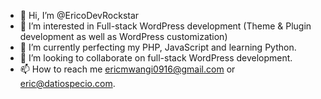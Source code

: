 - 👋 Hi, I’m @EricoDevRockstar
- 👀 I’m interested in Full-stack WordPress development (Theme & Plugin development as well as WordPress customization)
- 🌱 I’m currently perfecting my PHP, JavaScript and learning Python.
- 💞️ I’m looking to collaborate on full-stack WordPress development.
- 📫 How to reach me ericmwangi0916@gmail.com or eric@datiospecio.com.

<!---
EricoDevRockstar/EricoDevRockstar is a ✨ special ✨ repository because its `README.md` (this file) appears on your GitHub profile.
You can click the Preview link to take a look at your changes.
--->
